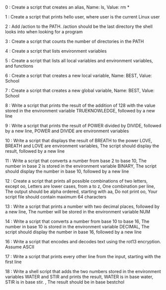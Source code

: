 0 : Create a script that creates an alias, Name: ls, Value: rm *

1 : Create a script that prints hello user, where user is the current Linux user

2 : Add /action to the PATH. /action should be the last directory the shell looks into when looking for a program

3 : Create a script that counts the number of directories in the PATH

4 : Create a script that lists environment variables

5 : Create a script that lists all local variables and environment variables, and functions

6 : Create a script that creates a new local variable, Name: BEST, Value: School

7 : Create a script that creates a new global variable, Name: BEST, Value: School

8 : Write a script that prints the result of the addition of 128 with the value stored in the environment variable TRUEKNOWLEDGE, followed by a new line

9 : Write a script that prints the result of POWER divided by DIVIDE, followed by a new line, POWER and DIVIDE are environment variables

10 : Write a script that displays the result of BREATH to the power LOVE, BREATH and LOVE are environment variables, The script should display the result, followed by a new line

11 : Write a script that converts a number from base 2 to base 10, The number in base 2 is stored in the environment variable BINARY, The script should display the number in base 10, followed by a new line

12 : Create a script that prints all possible combinations of two letters, except oo, Letters are lower cases, from a to z, One combination per line, The output should be alpha ordered, starting with aa, Do not print oo, Your script file should contain maximum 64 characters

13 : Write a script that prints a number with two decimal places, followed by a new line, The number will be stored in the environment variable NUM

14 : Write a script that converts a number from base 10 to base 16, The number in base 10 is stored in the environment variable DECIMAL, The script should display the number in base 16, followed by a new line

16 : Write a script that encodes and decodes text using the rot13 encryption. Assume ASCII

17 : Write a script that prints every other line from the input, starting with the first line

18 : Write a shell script that adds the two numbers stored in the environment variables WATER and STIR and prints the result, WATER is in base water, STIR is in base stir. , The result should be in base bestchol
